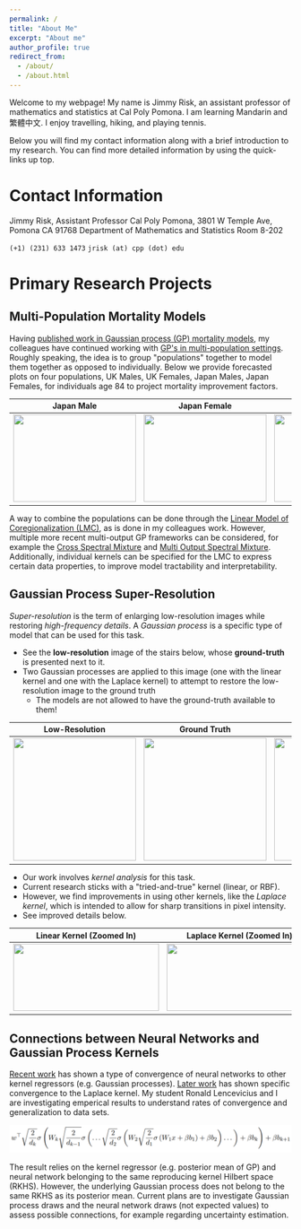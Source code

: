 ```yaml
---
permalink: /
title: "About Me"
excerpt: "About me"
author_profile: true
redirect_from: 
  - /about/
  - /about.html
---
```


Welcome to my webpage!  My name is Jimmy Risk, an assistant professor of mathematics and statistics at Cal Poly Pomona.  I am learning Mandarin and 繁體中文.  I enjoy travelling, hiking, and playing tennis.

Below you will find my contact information along with a brief introduction to my research.  You can find more detailed information by using the quick-links up top.

# Contact Information

Jimmy Risk, Assistant Professor
Cal Poly Pomona, 
3801 W Temple Ave, Pomona CA 91768
Department of Mathematics and Statistics
Room 8-202

``(+1) (231) 633 1473``
``jrisk (at) cpp (dot) edu``



# Primary Research Projects

## Multi-Population Mortality Models

Having [published work in Gaussian process (GP) mortality models](https://www.cambridge.org/core/journals/astin-bulletin-journal-of-the-iaa/article/gaussian-process-models-for-mortality-rates-and-improvement-factors/A2D48AFF8E32CEABF9B9DB899194D9C2), my colleagues have continued working with [GP's in multi-population settings](https://www.cambridge.org/core/journals/annals-of-actuarial-science/article/abs/multioutput-gaussian-processes-for-multipopulation-longevity-modelling/8D169937E25A576B1D39CD792F57B117).  Roughly speaking, the idea is to group "populations" together to model them together as opposed to individually.  Below we provide forecasted plots on four populations, UK Males, UK Females, Japan Males, Japan Females, for individuals age 84 to project mortality improvement factors.

| Japan Male | Japan Female | UK Male | UK Female  |
|---|---|---|---|
| <image src = "japmale9.png" width="219px" height="156px"></image> | <image src = "japfemale9.png" width="219px" height="156px"></image> |<image src = "ukmale9.png" width="219px" height="156px"></image> | <image src = "ukfemale9.png" width="219px" height="156px"></image> |

A way to combine the populations can be done through the [Linear Model of Coregionalization (LMC)](https://arxiv.org/pdf/1106.6251.pdf), as is done in my colleagues work.  However, multiple more recent multi-output GP frameworks can be considered, for example the [Cross Spectral Mixture](https://dl.acm.org/doi/abs/10.5555/2969442.2969463) and [Multi Output Spectral Mixture](https://arxiv.org/pdf/1709.01298.pdf).  Additionally, individual kernels can be specified for the LMC to express certain data properties, to improve model tractability and interpretability.

## Gaussian Process Super-Resolution

*Super-resolution* is the term of enlarging low-resolution images while restoring *high-frequency details*.  A *Gaussian process* is a specific type of model that can be used for this task.

* See the **low-resolution** image of the stairs below, whose **ground-truth** is presented next to it.  
* Two Gaussian processes are applied to this image (one with the linear kernel and one with the Laplace kernel) to attempt to restore the low-resolution image to the ground truth
  * The models are not allowed to have the ground-truth available to them!

| Low-Resolution | Ground Truth | Linear Kernel | Laplace Kernel  |
|---|---|---|---|
| <image src = "SC2_LR.png" width="219px" height="219px"></image> | <image src = "SC2_GT.png" width="219px" height="219px"></image> |<image src = "SC2_DP.png" width="219px" height="219px"></image> | <image src = "SC2_EXP.png" width="219px" height="219px"></image> |

* Our work involves *kernel analysis* for this task.
* Current research sticks with a "tried-and-true" kernel (linear, or RBF).  
* However, we find improvements in using other kernels, like the *Laplace kernel*, which is intended to allow for sharp transitions in pixel intensity.
* See improved details below.

| Linear Kernel (Zoomed In)  | Laplace Kernel (Zoomed In) |
|---|---|
| <image src = "SC2_DP1.png" width="260px" height="120px"></image> | <image src = "SC2_EXP1.png" width="260px" height="120px"></image> |


## Connections between Neural Networks and Gaussian Process Kernels

[Recent work](https://arxiv.org/pdf/1806.07572.pdf) has shown a type of convergence of neural networks to other kernel regressors (e.g. Gaussian processes).  [Later work](https://arxiv.org/pdf/2009.10683.pdf) has shown specific convergence to the Laplace kernel. My student Ronald Lencevicius and I are investigating emperical results to understand rates of convergence and generalization to data sets.

<center><img src="nn.PNG"></center>

The result relies on the kernel regressor (e.g. posterior mean of GP) and neural network belonging to the same reproducing kernel Hilbert space (RKHS).  However, the underlying Gaussian process does not belong to the same RKHS as its posterior mean.  Current plans are to investigate Gaussian process draws and the neural network draws (not expected values) to assess possible connections, for example regarding uncertainty estimation.



